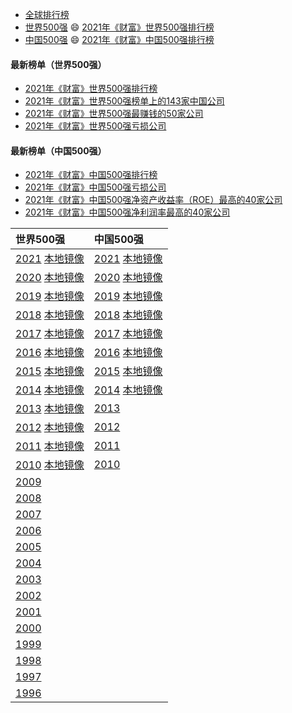 - [全球排行榜](https://www.fortunechina.com/rankings/node_11663.htm)
- [世界500强](https://www.fortunechina.com/fortune500/index.htm)
  😄 [2021年《财富》世界500强排行榜](https://www.fortunechina.com/fortune500/c/2021-08/02/content_394571.htm)
- [中国500强](https://www.fortunechina.com/fortune500/node_4302.htm)
  😄 [2021年《财富》中国500强排行榜](https://www.fortunechina.com/fortune500/c/2021-07/20/content_392708.htm)

#### 最新榜单（世界500强）
- [2021年《财富》世界500强排行榜](https://www.fortunechina.com/fortune500/c/2021-08/02/content_394571.htm)
- [2021年《财富》世界500强榜单上的143家中国公司](  https://www.fortunechina.com/fortune500/c/2021-08/02/content_394569.htm)
- [2021年《财富》世界500强最赚钱的50家公司](
  https://www.fortunechina.com/fortune500/c/2021-08/02/content_394570.htm)
- [2021年《财富》世界500强亏损公司](
  https://www.fortunechina.com/fortune500/c/2021-08/02/content_394565.htm)
#### 最新榜单（中国500强）
- [2021年《财富》中国500强排行榜](https://www.fortunechina.com/fortune500/c/2021-07/20/content_392708.htm)
- [2021年《财富》中国500强亏损公司](https://www.fortunechina.com/fortune500/c/2021-07/20/content_392707.htm)
- [2021年《财富》中国500强净资产收益率（ROE）最高的40家公司](https://www.fortunechina.com/fortune500/c/2021-07/20/content_392706.htm)
- [2021年《财富》中国500强净利润率最高的40家公司](https://www.fortunechina.com/fortune500/c/2021-07/20/content_392705.htm)


|世界500强|中国500强|
|:----|:----|
|[2021](https://www.fortunechina.com/fortune500/c/2021-08/02/content_394571.htm)  [本地镜像](t500-en2021.md)|[2021](https://www.fortunechina.com/fortune500/c/2021-07/20/content_392708.htm)  [本地镜像](t500-cn2021.md)
|[2020](https://www.fortunechina.com/fortune500/c/2020-08/10/content_372148.htm)  [本地镜像](t500-en2020.md)|[2020](https://www.fortunechina.com/fortune500/c/2020-07/27/content_369925.htm)  [本地镜像](t500-cn2020.md)
|[2019](https://www.fortunechina.com/fortune500/c/2019-07/22/content_339535.htm)  [本地镜像](t500-en2019.md)|[2019](https://www.fortunechina.com/fortune500/c/2019-07/10/content_337536.htm)  [本地镜像](t500-cn2019.md)
|[2018](https://www.fortunechina.com/fortune500/c/2018-07/19/content_311046.htm)  [本地镜像](t500-en2018.md)|[2018](https://www.fortunechina.com/fortune500/c/2018-07/10/content_309961.htm)  [本地镜像](t500-cn2018.md)
|[2017](https://www.fortunechina.com/fortune500/c/2017-07/20/content_286785.htm)  [本地镜像](t500-en2017.md)|[2017](https://www.fortunechina.com/fortune500/c/2017-07/31/content_287415.htm)  [本地镜像](t500-cn2017.md)
|[2016](https://www.fortunechina.com/fortune500/c/2016-07/20/content_266955.htm)  [本地镜像](t500-en2016.md)|[2016](https://www.fortunechina.com/fortune500/c/2016-07/13/content_266415.htm)  [本地镜像](t500-cn2016.md)
|[2015](https://www.fortunechina.com/fortune500/c/2015-07/22/content_244435.htm)  [本地镜像](t500-en2015.md)|[2015](https://www.fortunechina.com/fortune500/c/2015-07/08/content_242835.htm)  [本地镜像](t500-cn2015.md)
|[2014](https://www.fortunechina.com/fortune500/c/2014-07/07/content_212535.htm)  [本地镜像](t500-en2014.md)|[2014](https://www.fortunechina.com/fortune500/c/2014-07/14/content_212975.htm)  [本地镜像](t500-cn2014.md)
|[2013](https://www.fortunechina.com/fortune500/c/2013-07/08/content_164375.htm)  [本地镜像](t500-en2013.md)|[2013](https://www.fortunechina.com/fortune500/c/2013-07/16/content_165379.htm)
|[2012](https://www.fortunechina.com/fortune500/c/2012-07/09/content_106535.htm)  [本地镜像](t500-en2012.md)|[2012](https://www.fortunechina.com/fortune500/c/2012-07/13/content_107377.htm)
|[2011](https://www.fortunechina.com/fortune500/c/2011-07/07/content_62335.htm)  [本地镜像](t500-en2011.md)|[2011](https://www.fortunechina.com/fortune500/c/2011-07/13/content_62684.htm)
|[2010](https://www.fortunechina.com/fortune500/c/2010-07/09/content_38195.htm)  [本地镜像](t500-en2010.md)|[2010](https://www.fortunechina.com/fortune500/c/2010-07/13/content_38379.htm)
|[2009](https://www.fortunechina.com/fortune500/c/2009-07/08/content_21391.htm)|
|[2008](https://www.fortunechina.com/fortune500/c/2008-10/15/content_12413.htm)|
|[2007](https://www.fortunechina.com/fortune500/c/2007-10/15/content_9517.htm)|
|[2006](https://www.fortunechina.com/fortune500/c/2006-10/01/content_9539.htm)|
|[2005](https://www.fortunechina.com/fortune500/c/2005-10/01/content_9561.htm)|
|[2004](https://www.fortunechina.com/fortune500/c/2004-10/01/content_9581.htm)|
|[2003](https://www.fortunechina.com/fortune500/c/2003-10/01/content_9595.htm)|
|[2002](https://www.fortunechina.com/fortune500/c/2002-10/01/content_9605.htm)|
|[2001](https://www.fortunechina.com/fortune500/c/2001-11/01/content_9614.htm)|
|[2000](https://www.fortunechina.com/fortune500/c/2000-12/01/content_9624.htm)|
|[1999](https://www.fortunechina.com/fortune500/c/1999-10/01/content_9626.htm)|
|[1998](https://www.fortunechina.com/fortune500/c/1998-10/11/content_9640.htm)|
|[1997](https://www.fortunechina.com/fortune500/c/1997-11/12/content_9657.htm)|
|[1996](https://www.fortunechina.com/fortune500/c/1996-11/01/content_9659.htm)|
